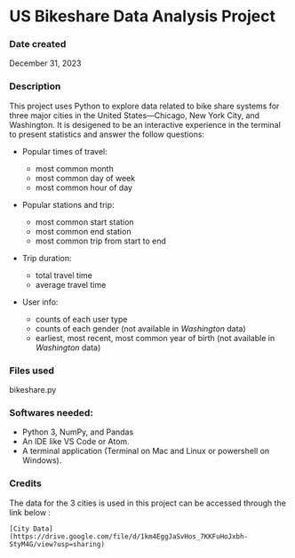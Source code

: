# US Bikeshare Data Analysis Project


### Date created
December 31, 2023


### Description
This project uses Python to explore data related to bike share systems for three major cities in the United States—Chicago, New York City, and Washington. It is desigened to be an interactive experience in the terminal to present statistics and answer the follow questions:

* Popular times of travel:
  - most common month
  - most common day of week
  - most common hour of day

* Popular stations and trip:
  - most common start station
  - most common end station
  - most common trip from start to end 

* Trip duration:

  - total travel time
  - average travel time

* User info:

  - counts of each user type
  - counts of each gender (not available in _Washington_ data)
  - earliest, most recent, most common year of birth (not available in _Washington_ data)


### Files used
bikeshare.py

### Softwares needed:
- Python 3, NumPy, and Pandas 
- An IDE like VS Code or Atom.
- A terminal application (Terminal on Mac and Linux or powershell on Windows).

### Credits
The data for the 3 cities is used in this project can be accessed through the link below :

    [City Data](https://drive.google.com/file/d/1km4EggJaSvHos_7KKFuHoJxbh-StyM4G/view?usp=sharing)

